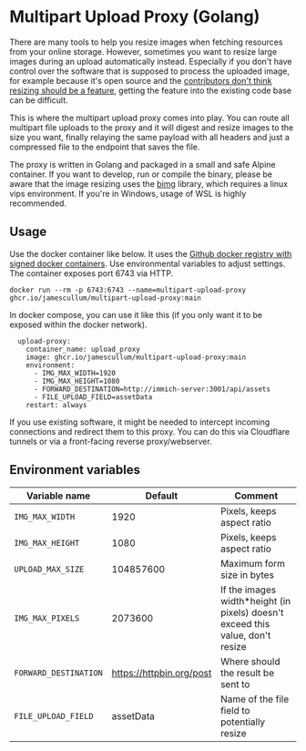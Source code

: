 # Multipart Upload Proxy (Golang)

There are many tools to help you resize images when fetching resources from your online storage. However, sometimes you want to resize large images during an upload automatically instead. Especially if you don't have control over the software that is supposed to process the uploaded image, for example because it's open source and the [contributors don't think resizing should be a feature](https://github.com/immich-app/immich/pull/1242), getting the feature into the existing code base can be difficult. 

This is where the multipart upload proxy comes into play. You can route all multipart file uploads to the proxy and it will digest and resize images to the size you want, finally relaying the same payload with all headers and just a compressed file to the endpoint that saves the file.

The proxy is written in Golang and packaged in a small and safe Alpine container. If you want to develop, run or compile the binary, please be aware that the image resizing uses the [bimg](https://github.com/h2non/bimg) library, which requires a linux vips environment. If you're in Windows, usage of WSL is highly recommended.

## Usage
Use the docker container like below. It uses the [Github docker registry with signed docker containers](https://github.com/JamesCullum/multipart-upload-proxy/pkgs/container/multipart-upload-proxy). Use environmental variables to adjust settings. The container exposes port 6743 via HTTP.

    docker run --rm -p 6743:6743 --name=multipart-upload-proxy ghcr.io/jamescullum/multipart-upload-proxy:main

In docker compose, you can use it like this (if you only want it to be exposed within the docker network).

      upload-proxy:
        container_name: upload_proxy
        image: ghcr.io/jamescullum/multipart-upload-proxy:main
        environment:
          - IMG_MAX_WIDTH=1920
          - IMG_MAX_HEIGHT=1080
          - FORWARD_DESTINATION=http://immich-server:3001/api/assets
          - FILE_UPLOAD_FIELD=assetData
        restart: always

If you use existing software, it might be needed to intercept incoming connections and redirect them to this proxy. You can do this via Cloudflare tunnels or via a front-facing reverse proxy/webserver.


## Environment variables

|Variable name                          |Default                         | Comment
|-------------------------------|-----------------------------| -----------------------------| 
|`IMG_MAX_WIDTH`            |1920            | Pixels, keeps aspect ratio
|`IMG_MAX_HEIGHT`            |1080            | Pixels, keeps aspect ratio
|`UPLOAD_MAX_SIZE`|104857600|Maximum form size in bytes
|`IMG_MAX_PIXELS`|2073600|If the images width*height (in pixels) doesn't exceed this value, don't resize
|`FORWARD_DESTINATION`|https://httpbin.org/post|Where should the result be sent to
|`FILE_UPLOAD_FIELD`|assetData|Name of the file field to potentially resize

